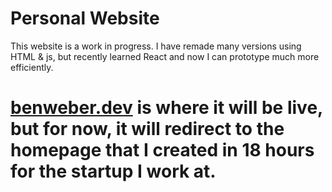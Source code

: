 # Personal Website
This website is a work in progress. I have remade many versions using HTML & js, but recently learned React and now I can prototype much more efficiently.


# [benweber.dev](https://www.benweber.dev) is where it will be live, but for now, it will redirect to the homepage that I created in 18 hours for the startup I work at.
